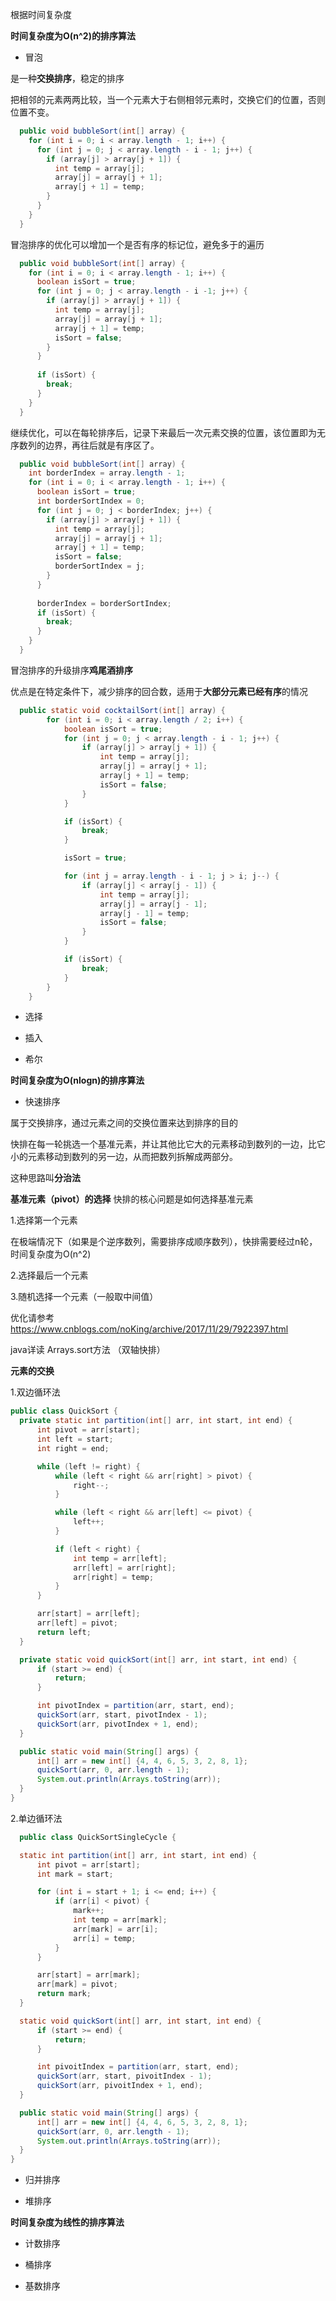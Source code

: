 根据时间复杂度

**时间复杂度为O(n^2)的排序算法**

- 冒泡

是一种**交换排序**，稳定的排序

把相邻的元素两两比较，当一个元素大于右侧相邻元素时，交换它们的位置，否则位置不变。

```java
  public void bubbleSort(int[] array) {
    for (int i = 0; i < array.length - 1; i++) {
      for (int j = 0; j < array.length - i - 1; j++) {
        if (array[j] > array[j + 1]) {
          int temp = array[j];
          array[j] = array[j + 1];
          array[j + 1] = temp;
        }
      }
    }
  }
```

冒泡排序的优化可以增加一个是否有序的标记位，避免多于的遍历

```java
  public void bubbleSort(int[] array) {
    for (int i = 0; i < array.length - 1; i++) {
      boolean isSort = true;
      for (int j = 0; j < array.length - i -1; j++) {
        if (array[j] > array[j + 1]) {
          int temp = array[j];
          array[j] = array[j + 1];
          array[j + 1] = temp;
          isSort = false;
        }
      }
      
      if (isSort) {
        break;
      }
    }
  }
```

继续优化，可以在每轮排序后，记录下来最后一次元素交换的位置，该位置即为无序数列的边界，再往后就是有序区了。

```java
  public void bubbleSort(int[] array) {
    int borderIndex = array.length - 1;
    for (int i = 0; i < array.length - 1; i++) {
      boolean isSort = true;
      int borderSortIndex = 0;  
      for (int j = 0; j < borderIndex; j++) {
        if (array[j] > array[j + 1]) {
          int temp = array[j];
          array[j] = array[j + 1];
          array[j + 1] = temp;
          isSort = false;
          borderSortIndex = j;
        }
      }
      
      borderIndex = borderSortIndex;
      if (isSort) {
        break;
      }
    }
  }
```

冒泡排序的升级排序**鸡尾酒排序**

优点是在特定条件下，减少排序的回合数，适用于**大部分元素已经有序**的情况

```java
  public static void cocktailSort(int[] array) {
        for (int i = 0; i < array.length / 2; i++) {
            boolean isSort = true;
            for (int j = 0; j < array.length - i - 1; j++) {
                if (array[j] > array[j + 1]) {
                    int temp = array[j];
                    array[j] = array[j + 1];
                    array[j + 1] = temp;
                    isSort = false;
                }
            }

            if (isSort) {
                break;
            }

            isSort = true;

            for (int j = array.length - i - 1; j > i; j--) {
                if (array[j] < array[j - 1]) {
                    int temp = array[j];
                    array[j] = array[j - 1];
                    array[j - 1] = temp;
                    isSort = false;
                }
            }

            if (isSort) {
                break;
            }
        }
    }
```

- 选择

- 插入

- 希尔


**时间复杂度为O(nlogn)的排序算法**

- 快速排序

属于交换排序，通过元素之间的交换位置来达到排序的目的

快排在每一轮挑选一个基准元素，并让其他比它大的元素移动到数列的一边，比它小的元素移动到数列的另一边，从而把数列拆解成两部分。

这种思路叫**分治法**

**基准元素（pivot）的选择**
快排的核心问题是如何选择基准元素

1.选择第一个元素

在极端情况下（如果是个逆序数列，需要排序成顺序数列），快排需要经过n轮，时间复杂度为O(n^2)

2.选择最后一个元素

3.随机选择一个元素（一般取中间值）

优化请参考 https://www.cnblogs.com/noKing/archive/2017/11/29/7922397.html

java详读 Arrays.sort方法 （双轴快排）


**元素的交换**

  1.双边循环法
  ```java
  public class QuickSort {
    private static int partition(int[] arr, int start, int end) {
        int pivot = arr[start];
        int left = start;
        int right = end;

        while (left != right) {
            while (left < right && arr[right] > pivot) {
                right--;
            }

            while (left < right && arr[left] <= pivot) {
                left++;
            }

            if (left < right) {
                int temp = arr[left];
                arr[left] = arr[right];
                arr[right] = temp;
            }
        }

        arr[start] = arr[left];
        arr[left] = pivot;
        return left;
    }

    private static void quickSort(int[] arr, int start, int end) {
        if (start >= end) {
            return;
        }

        int pivotIndex = partition(arr, start, end);
        quickSort(arr, start, pivotIndex - 1);
        quickSort(arr, pivotIndex + 1, end);
    }

    public static void main(String[] args) {
        int[] arr = new int[] {4, 4, 6, 5, 3, 2, 8, 1};
        quickSort(arr, 0, arr.length - 1);
        System.out.println(Arrays.toString(arr));
    }
  }
  ```
    
  2.单边循环法
  ```java
    public class QuickSortSingleCycle {

    static int partition(int[] arr, int start, int end) {
        int pivot = arr[start];
        int mark = start;

        for (int i = start + 1; i <= end; i++) {
            if (arr[i] < pivot) {
                mark++;
                int temp = arr[mark];
                arr[mark] = arr[i];
                arr[i] = temp;
            }
        }

        arr[start] = arr[mark];
        arr[mark] = pivot;
        return mark;
    }

    static void quickSort(int[] arr, int start, int end) {
        if (start >= end) {
            return;
        }

        int pivoitIndex = partition(arr, start, end);
        quickSort(arr, start, pivoitIndex - 1);
        quickSort(arr, pivoitIndex + 1, end);
    }

    public static void main(String[] args) {
        int[] arr = new int[] {4, 4, 6, 5, 3, 2, 8, 1};
        quickSort(arr, 0, arr.length - 1);
        System.out.println(Arrays.toString(arr));
    }
  }
  ```

- 归并排序

- 堆排序

**时间复杂度为线性的排序算法**

- 计数排序

- 桶排序

- 基数排序
